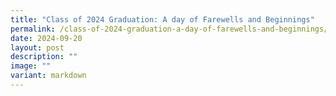 ```yaml
---
title: "Class of 2024 Graduation: A day of Farewells and Beginnings"
permalink: /class-of-2024-graduation-a-day-of-farewells-and-beginnings/
date: 2024-09-20
layout: post
description: ""
image: ""
variant: markdown
---
```

